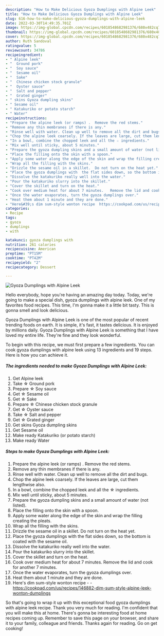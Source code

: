 ```yaml
---
description: "How to Make Delicious Gyoza Dumplings with Alpine Leek"
title: "How to Make Delicious Gyoza Dumplings with Alpine Leek"
slug: 616-how-to-make-delicious-gyoza-dumplings-with-alpine-leek
date: 2022-03-30T14:49:35.701Z
image: https://img-global.cpcdn.com/recipes/6018548682981376/680x482cq70/gyoza-dumplings-with-alpine-leek-recipe-main-photo.jpg
thumbnail: https://img-global.cpcdn.com/recipes/6018548682981376/680x482cq70/gyoza-dumplings-with-alpine-leek-recipe-main-photo.jpg
cover: https://img-global.cpcdn.com/recipes/6018548682981376/680x482cq70/gyoza-dumplings-with-alpine-leek-recipe-main-photo.jpg
author: Ruth Sandoval
ratingvalue: 5
reviewcount: 34786
recipeingredient:
- " Alpine leek"
- "  Ground pork"
- "  Soy sauce"
- "  Sesame oil"
- "  Sake"
- "  Chinese chicken stock granule"
- "  Oyster sauce"
- "  Salt and pepper"
- "  Grated ginger"
- " skins Gyoza dumpling skins"
- " Sesame oil"
- " Katakuriko or potato starch"
- " Water"
recipeinstructions:
- "Prepare the alpine leek (or ramps) .  Remove the red stems."
- "Remove any thin membranes if there is any."
- "Rinse well with water. Clean up well to remove all the dirt and bugs."
- "Chop the alpine leek coarsely. If the leaves are large, cut them lengthwise also."
- "In a bowl, combine the chopped leek and all the ☆ ingredients."
- "Mix well until sticky, about 5 minutes."
- "Prepare the gyoza dumpling skins and a small amount of water (not listed)."
- "Place the filling onto the skin with a spoon."
- "Apply some water along the edge of the skin and wrap the filling creating the pleats."
- "Wrap all the filling with the skins."
- "Drizzle the sesame oil in a skillet.  Do not turn on the heat yet."
- "Place the gyoza dumplings with  the flat sides down, so the bottom is coated with the sesame oil."
- "Dissolve the katakuriko really well into the water."
- "Pour the katakuriko slurry into the skillet."
- "Cover the skillet and turn on the heat."
- "Cook over medium heat for about 7 minutes.   Remove the lid and cook for another 7 minutes."
- "Once the water evaporates, turn the gyoza dumplings over."
- "Heat them about 1 minute and they are done."
- "Here&#39;s dim sum-style wonton recipe  https://cookpad.com/us/recipes/146882-dim-sum-style-alpine-leek-wonton-dumplings"
categories:
- Recipe
tags:
- gyoza
- dumplings
- with

katakunci: gyoza dumplings with 
nutrition: 261 calories
recipecuisine: American
preptime: "PT15M"
cooktime: "PT42M"
recipeyield: "2"
recipecategory: Dessert

---
```



![Gyoza Dumplings with Alpine Leek](https://img-global.cpcdn.com/recipes/6018548682981376/680x482cq70/gyoza-dumplings-with-alpine-leek-recipe-main-photo.jpg)

Hello everybody, hope you're having an amazing day today. Today, we're going to make a special dish, gyoza dumplings with alpine leek. One of my favorites food recipes. This time, I'm gonna make it a little bit tasty. This is gonna smell and look delicious.



Gyoza Dumplings with Alpine Leek is one of the most popular of recent trending foods on earth. It is simple, it's fast, it tastes delicious. It is enjoyed by millions daily. Gyoza Dumplings with Alpine Leek is something that I have loved my entire life. They're fine and they look wonderful.


To begin with this recipe, we must first prepare a few ingredients. You can cook gyoza dumplings with alpine leek using 13 ingredients and 19 steps. Here is how you can achieve it.

<!--inarticleads1-->

##### The ingredients needed to make Gyoza Dumplings with Alpine Leek:

1. Get  Alpine leek
1. Take  ☆ Ground pork
1. Prepare  ☆ Soy sauce
1. Get  ☆ Sesame oil
1. Get  ☆ Sake
1. Prepare  ☆ Chinese chicken stock granule
1. Get  ☆ Oyster sauce
1. Take  ☆ Salt and pepper
1. Get  ☆ Grated ginger
1. Get  skins Gyoza dumpling skins
1. Get  Sesame oil
1. Make ready  Katakuriko (or potato starch)
1. Make ready  Water




<!--inarticleads2-->

##### Steps to make Gyoza Dumplings with Alpine Leek:

1. Prepare the alpine leek (or ramps) .  Remove the red stems.
1. Remove any thin membranes if there is any.
1. Rinse well with water. Clean up well to remove all the dirt and bugs.
1. Chop the alpine leek coarsely. If the leaves are large, cut them lengthwise also.
1. In a bowl, combine the chopped leek and all the ☆ ingredients.
1. Mix well until sticky, about 5 minutes.
1. Prepare the gyoza dumpling skins and a small amount of water (not listed).
1. Place the filling onto the skin with a spoon.
1. Apply some water along the edge of the skin and wrap the filling creating the pleats.
1. Wrap all the filling with the skins.
1. Drizzle the sesame oil in a skillet.  Do not turn on the heat yet.
1. Place the gyoza dumplings with  the flat sides down, so the bottom is coated with the sesame oil.
1. Dissolve the katakuriko really well into the water.
1. Pour the katakuriko slurry into the skillet.
1. Cover the skillet and turn on the heat.
1. Cook over medium heat for about 7 minutes.   Remove the lid and cook for another 7 minutes.
1. Once the water evaporates, turn the gyoza dumplings over.
1. Heat them about 1 minute and they are done.
1. Here&#39;s dim sum-style wonton recipe -  - https://cookpad.com/us/recipes/146882-dim-sum-style-alpine-leek-wonton-dumplings




So that's going to wrap it up with this exceptional food gyoza dumplings with alpine leek recipe. Thank you very much for reading. I'm confident that you will make this at home. There's gonna be interesting food at home recipes coming up. Remember to save this page on your browser, and share it to your family, colleague and friends. Thanks again for reading. Go on get cooking!
